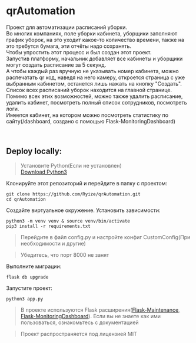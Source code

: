 # qrAutomation

Проект для автоматизации расписаний уборки. <br>
Во многих компаниях, поле уборки кабинета, уборщики заполняют график уборок, на это уходит какое-то количество времени, также на это требутся бумага, эти отчёты надо сохранять. <br>
Чтобы упростить этот процесс и был создан этот проект. <br>
Запустив платформу, начальник добавляет все кабинеты и уборщики могут создать расписание за 5 секунд.<br>
А чтобы каждый раз вручную не указывать номер кабинета, можно распечатать qr код, наведя на него камеру, откроется страница с уже выбранным кабинетом, останется лишь нажать на кнопку "Создать".<br>
Список всех расписаний уборок находится на главной странице. <br>
Помимо всех этих возможностей, можно также удалить расписание, удалить кабинет, посмотреть полный список сотрудников, посмотреть логи.<br>
Имеется кабинет, на котором можно посмотреть статистику по сайту(/dashboard, создано с помощью Flask-MonitoringDashboard)

<br>

## Deploy locally:

> Установите Python(Если не установлен)<br>
> [Download Python3](https://www.python.org/downloads/)

Клонируйте этот репозиторий и перейдите в папку с проектом:
```
git clone https://github.com/Ryize/qrAutomation.git
cd qrAutomation
```

Создайте виртуальное окружение. Установить зависимости:
```
python3 -m venv venv & source venv/bin/activate
pip3 install -r requirements.txt
```
> Перейдите в файл config.py и настройте конфиг CustomConfig(При необходимости и другие)

> Убедитесь, что порт 8000 не занят

Выполните миграции:
```
flask db upgrade
```

Запустите проект:
```
python3 app.py
```

> В проекте используются Flask расширения(<a href='https://github.com/akhilharihar/Flask-Maintenance'>Flask-Maintenance</a>, <a href='http://flask-monitoringdashboard.readthedocs.io'>Flask-MonitoringDashboard</a>). Если вы не знаете как ими пользоваться, ознакомьтесь с документацией

> Проект распространяется под лицензией MIT

